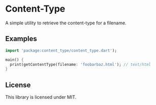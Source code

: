 Content-Type
==

A simple utility to retrieve the content-type for a filename.

## Examples

```dart
import 'package:content_type/content_type.dart');

main() {
  print(getContentType(filename: 'foobarbaz.html'); // text/html
}
```

## License
This library is licensed under MIT.